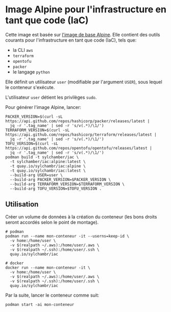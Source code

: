 # Image Alpine pour l'infrastructure en tant que code (IaC)

Cette image est basée sur [l'image de base Alpine](../../base/alpine/README.md). Elle contient des outils courants pour l'infrastructure en tant que code (IaC), tels que:

* la CLI `aws`
* `terraform`
* `opentofu`
* `packer`
* le langage `python`

Elle définit un utilisateur `user` (modifiable par l'argument `USER`), sous lequel le conteneur s'exécute.

L'utilisateur `user` détient les privilèges `sudo`.

Pour générer l'image Alpine, lancer:

```shell
PACKER_VERSION=$(curl -sL https://api.github.com/repos/hashicorp/packer/releases/latest |
  jq -r '.tag_name' | sed -r 's/v(.*)/\1/')
TERRAFORM_VERSION=$(curl -sL https://api.github.com/repos/hashicorp/terraform/releases/latest |
  jq -r '.tag_name' | sed -r 's/v(.*)/\1/')
TOFU_VERSION=$(curl -sL https://api.github.com/repos/opentofu/opentofu/releases/latest |
  jq -r '.tag_name' | sed -r 's/v(.*)/\1/')
podman build -t sylchamber/iac \
  -t sylchamber/iac:alpine:latest \
  -t quay.io/sylchambr/iac:alpine \
  -t quay.io/sylchambr/iac:latest \
  --build-arg USER=user \
  --build-arg PACKER_VERSION=$PACKER_VERSION \
  --build-arg TERRAFORM_VERSION=$TERRAFORM_VERSION \
  --build-arg TOFU_VERSION=$TOFU_VERSION .
```

## Utilisation

Créer un volume de données à la création du conteneur (les bons droits seront accordés selon le point de montage).

```shell
# podman
podman run --name mon-conteneur -it --userns=keep-id \
  -v home:/home/user \
  -v $(realpath ~/.aws):/home/user/.aws \
  -v $(realpath ~/.ssh):/home/user/.ssh \
  quay.io/sylchambr/iac

# docker
docker run --name mon-conteneur -it \
  -v home:/home/user \
  -v $(realpath ~/.aws):/home/user/.aws \
  -v $(realpath ~/.ssh):/home/user/.ssh \
  quay.io/sylchambr/iac
```

Par la suite, lancer le conteneur comme suit:

```shell
podman start -ai mon-conteneur
```
